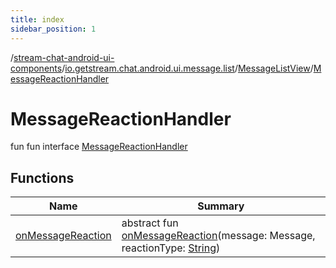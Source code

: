 ```yaml
---
title: index
sidebar_position: 1
---
```

/[stream-chat-android-ui-components](../../../index.md)/[io.getstream.chat.android.ui.message.list](../../index.md)/[MessageListView](../index.md)/[MessageReactionHandler](index.md)  
  
  
  
# MessageReactionHandler  
fun fun interface [MessageReactionHandler](index.md)  
  
## Functions  
  
|  Name |  Summary | 
|---|---|
| <a name="io.getstream.chat.android.ui.message.list/MessageListView.MessageReactionHandler/onMessageReaction/#io.getstream.chat.android.client.models.Message#kotlin.String/PointingToDeclaration/"></a>[onMessageReaction](onMessageReaction.md)| <a name="io.getstream.chat.android.ui.message.list/MessageListView.MessageReactionHandler/onMessageReaction/#io.getstream.chat.android.client.models.Message#kotlin.String/PointingToDeclaration/"></a>abstract fun [onMessageReaction](onMessageReaction.md)(message: Message, reactionType: [String](https://kotlinlang.org/api/latest/jvm/stdlib/kotlin/-string/index.html))|

